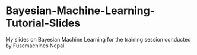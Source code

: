 # Bayesian-Machine-Learning-Tutorial-Slides
My slides on Bayesian Machine Learning for the training session conducted by Fusemachines Nepal.
